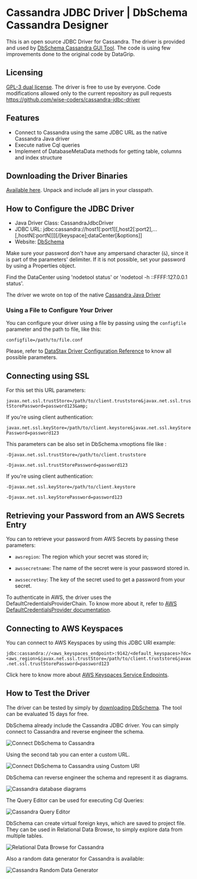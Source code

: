 # Cassandra JDBC Driver | DbSchema Cassandra Designer

This is an open source JDBC Driver for Cassandra.
The driver is provided and used by [DbSchema Cassandra GUI Tool](https://dbschema.com).
The code is using few improvements done to the original code by DataGrip.

## Licensing


[GPL-3 dual license](https://opensource.org/licenses/GPL-3.0).
The driver is free to use by everyone.
Code modifications allowed only to the current repository as pull requests
https://github.com/wise-coders/cassandra-jdbc-driver

## Features

* Connect to Cassandra using the same JDBC URL as the native Cassandra Java driver
* Execute native Cql queries
* Implement of DatabaseMetaData methods for getting table, columns and index structure

## Downloading the Driver Binaries

[Available here](https://dbschema.com/jdbc-drivers/CassandraJdbcDriver.zip). Unpack and include all jars in your classpath. 

## How to Configure the JDBC Driver

* Java Driver Class: CassandraJdbcDriver
* JDBC URL: jdbc:cassandra://host1[:port1][,host2[:port2],...[,hostN[:portN]]][/[keyspace];dataCenter[&options]]
* Website: [DbSchema](https://dbschema.com/cassandra-designer-tool.html)

Make sure your password don't have any ampersand character (<code>&</code>), since it is part of the parameters' delimiter.
If it is not possible, set your password by using a Properties object.

Find the DataCenter using 'nodetool status' or 'nodetool -h ::FFFF:127.0.0.1 status'.

The driver we wrote on top of the native [Cassandra Java Driver](https://github.com/datastax/java-driver)

### Using a File to Configure Your Driver

You can configure your driver using a file by passing using the `configfile` parameter and the path to file, like this:

`configfile=/path/to/file.conf`

Please, refer to [DataStax Driver Configuration Reference](https://docs.datastax.com/en/developer/java-driver/4.14/manual/core/configuration/reference/) to know all possible parameters.

## Connecting using SSL

For this set this URL parameters:

`javax.net.ssl.trustStore=/path/to/client.truststore&javax.net.ssl.trustStorePassword=password123&amp;`

If you're using client authentication:

`javax.net.ssl.keyStore=/path/to/client.keystore&javax.net.ssl.keyStorePassword=password123`

This parameters can be also set in DbSchema.vmoptions file like :

`-Djavax.net.ssl.trustStore=/path/to/client.truststore`

`-Djavax.net.ssl.trustStorePassword=password123`

If you're using client authentication:

`-Djavax.net.ssl.keyStore=/path/to/client.keystore`

`-Djavax.net.ssl.keyStorePassword=password123`

## Retrieving your Password from an AWS Secrets Entry

You can to retrieve your password from AWS Secrets by passing these parameters:

* `awsregion`: The region which your secret was stored in;

* `awssecretname`: The name of the secret were is your password stored in.

* `awssecretkey`: The key of the secret used to get a password from your secret.

To authenticate in AWS, the driver uses the DefaultCredentialsProviderChain. To know
more about it, refer to [AWS DefaultCredentialsProvider documentation](https://docs.aws.amazon.com/sdk-for-java/v1/developer-guide/credentials.html).

## Connecting to AWS Keyspaces

You can connect to AWS Keyspaces by using this JDBC URI example:

`jdbc:cassandra://<aws_keyspaces_endpoint>:9142/<default_keyspaces>?dc=<aws_region>&javax.net.ssl.trustStore=/path/to/client.truststore&javax.net.ssl.trustStorePassword=password123`

Click here to know more about [AWS Keyspaces Service Endpoints](javax.net.ssl.trustStore=/path/to/client.truststore&javax.net.ssl.trustStorePassword=password123).

## How to Test the Driver

The driver can be tested by simply by [downloading DbSchema](https://dbschema.com). 
The tool can be evaluated 15 days for free.

DbSchema already include the Cassandra JDBC driver. You can simply connect to Cassandra and reverse engineer the schema.

![Connect DbSchema to Cassandra](resources/images/dbschema-cassandra-connection-dialog.png)

Using the second tab you can enter a custom URL.

![Connect DbSchema to Cassandra using Custom URI](resources/images/dbschema-cassandra-connection-dialog-custom-url.png)

DbSchema can reverse engineer the schema and represent it as diagrams.

![Cassandra database diagrams](resources/images/dbschema-cassandra-diagram-gui-tool.png)

The Query Editor can be used for executing Cql Queries:

![Cassandra Query Editor](resources/images/dbschema-cassandra-query-editor.png)

DbSchema can create virtual foreign keys, which are saved to project file.
They can be used in Relational Data Browse, to simply explore data from multiple tables.

![Relational Data Browse for Cassandra](resources/images/dbschema-cassandra-relational-data-browse.png)

Also a random data generator for Cassandra is available:

![Cassandra Random Data Generator](resources/images/dbschema-cassandra-random-data-generator.png )


